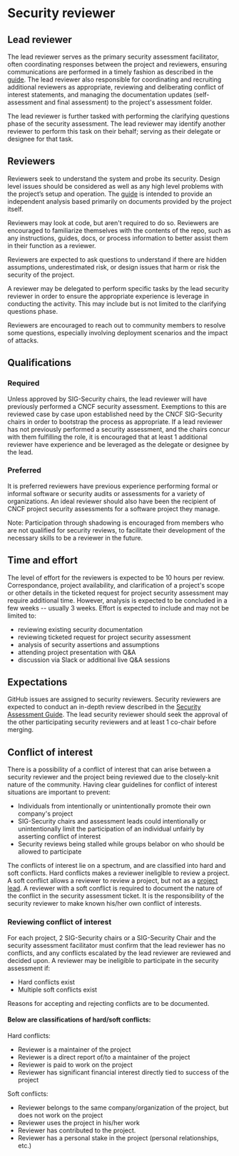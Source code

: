 # Security reviewer

## Lead reviewer
The lead reviewer serves as the primary security assessment facilitator, often coordinating responses between the project and reviewers, ensuring communications are performed in a timely fashion as described in the [guide](./).  The lead reviewer also responsible for coordinating and recruiting additional reviewers as appropriate, reviewing and deliberating conflict of interest statements, and managing the documentation updates (self-assessment and final assessment) to the project's assessment folder.

The lead reviewer is further tasked with performing the clarifying questions phase of the security assessment.  The lead reviewer may identify another reviewer to perform this task on their behalf; serving as their delegate or designee for that task.  

## Reviewers
Reviewers seek to understand the system and probe its security.
Design level issues should be considered as well as any high
level problems with the project’s setup and operation. The [guide](./)
is intended to provide an independent analysis based primarily on documents
provided by the project itself.

Reviewers may look at code, but aren't required to do so. Reviewers are encouraged to familiarize themselves with the contents of the repo, such as any instructions, guides, docs, or process information to better assist them in their function as a reviewer. 

Reviewers are expected to ask questions to understand if there are hidden
assumptions, underestimated risk, or design issues that harm or risk
the security of the project.

A reviewer may be delegated to perform specific tasks by the lead security reviewer in order to ensure the appropriate experience is leverage in conducting the activity.  This may include but is not limited to the clarifying questions phase.

Reviewers are encouraged to reach out to community members to resolve
some questions, especially involving deployment scenarios and the impact
of attacks.

## Qualifications

### Required 
Unless approved by SIG-Security chairs, the lead reviewer will have previously performed a CNCF security assessment.  Exemptions to this are reviewed case by case upon established need by the CNCF SIG-Security chairs in order to bootstrap the process as appropriate.  If a lead reviewer has not previously performed a security assessment, and the chairs concur with them fulfilling the role, it is encouraged that at least 1 additional reviewer have experience and be leveraged as the delegate or designee by the lead.

### Preferred
It is preferred reviewers have previous experience performing formal or informal software or security audits or assessments for a variety of organizations.  An ideal reviewer should also have been the recipient of CNCF project security assessments for a software project they manage.  

Note: Participation through shadowing is encouraged from members who are not qualified for security reviews, to facilitate their development of the necessary skills to be a reviewer in the future.

## Time and effort
The level of effort for the reviewers is expected to be 10 hours per review. Correspondance, project availability, and clarification of a project's scope or other details in the ticketed request for project security assessment may require additional time. However, analysis is expected to be concluded in a few weeks -- usually 3 weeks.  Effort is expected to include and may not be limited to:
* reviewing existing security documentation
* reviewing ticketed request for project security assessment
* analysis of security assertions and assumptions
* attending project presentation with Q&A
* discussion via Slack or additional live Q&A sessions

## Expectations

GitHub issues are assigned to security reviewers. Security reviewers are
expected to conduct an in-depth review described in the [Security Assessment
Guide](./). The lead security reviewer should seek the approval of the other
participating security reviewers and at least 1 co-chair before merging.

## Conflict of interest

There is a possibility of a conflict of interest that can arise between a security reviewer and
the project being reviewed due to the closely-knit nature of the community. Having clear
guidelines for conflict of interest situations are important to prevent:

- Individuals from intentionally or unintentionally promote their own company's project
- SIG-Security chairs and assessment leads could intentionally or unintentionally limit the participation of an individual unfairly by asserting conflict of interest
- Security reviews being stalled while groups belabor on who should be allowed to participate

The conflicts of interest lie on a spectrum, and are classified into hard and soft conflicts.
Hard conflicts makes a reviewer ineligible to review a project.
A soft conflict allows a reviewer to review a project, but not as a [project lead](./project-lead.md).
A reviewer with a soft conflict is required to document the nature of the conflict in the
security assessment ticket. It is the responsibility of the security reviewer
to make known his/her own conflict of interests.

### Reviewing conflict of interest
For each project, 2 SIG-Security chairs or a SIG-Security Chair and the security assessment facilitator must confirm that the lead reviewer has no conflicts, and any conflicts escalated by the lead reviewer are reviewed and decided upon.  A reviewer may be ineligible to participate in the security assessment if:
* Hard conflicts exist
* Multiple soft conflicts exist

Reasons for accepting and rejecting conflicts are to be documented.

#### Below are classifications of hard/soft conflicts:

Hard conflicts:
- Reviewer is a maintainer of the project
- Reviewer is a direct report of/to a maintainer of the project
- Reviewer is paid to work on the project
- Reviewer has significant financial interest directly tied to success of the project

Soft conflicts:
- Reviewer belongs to the same company/organization of the project, but does not work on the project
- Reviewer uses the project in his/her work
- Reviewer has contributed to the project.
- Reviewer has a personal stake in the project (personal relationships, etc.)
